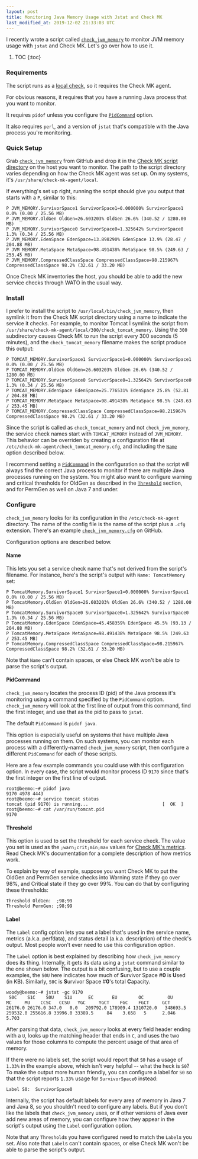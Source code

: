 ```yaml
---
layout: post
title: Monitoring Java Memory Usage with Jstat and Check MK
last_modified_at: 2019-12-02 21:33:03 UTC
---
```


I recently wrote a script called
[`check_jvm_memory`](https://github.com/natewoodward/code-snippets/tree/master/check-mk)
to monitor JVM memory usage with `jstat` and Check MK.
Let's go over how to use it.

1. TOC
{:toc}

### Requirements

The script runs as a [local check](https://checkmk.com/cms_localchecks.html),
so it requires the Check MK agent.

For obvious reasons, it requires that you have a running Java process that you want to monitor.

It requires `pidof` unless you configure the [`PidCommand`](#pidcommand) option.

It also requires `perl`,
and a version of `jstat` that's compatible with the Java process you're monitoring.

### Quick Setup

Grab
[`check_jvm_memory`](https://raw.githubusercontent.com/natewoodward/code-snippets/master/check-mk/check_jvm_memory)
from GitHub and drop it in the
[Check MK script directory](https://checkmk.com/cms_localchecks.html#folder)
on the host you want to monitor.
The path to the script directory varies depending on how the Check MK agent was set up.
On my systems, it's `/usr/share/check-mk-agent/local`.

If everything's set up right,
running the script should give you output that starts with a `P`, similar to this:

    P JVM_MEMORY.SurvivorSpace1 SurvivorSpace1=0.000000% SurvivorSpace1 0.0% (0.00 / 25.56 MB)
    P JVM_MEMORY.OldGen OldGen=26.603203% OldGen 26.6% (340.52 / 1280.00 MB)
    P JVM_MEMORY.SurvivorSpace0 SurvivorSpace0=1.325642% SurvivorSpace0 1.3% (0.34 / 25.56 MB)
    P JVM_MEMORY.EdenSpace EdenSpace=13.898290% EdenSpace 13.9% (28.47 / 204.88 MB)
    P JVM_MEMORY.MetaSpace MetaSpace=98.491438% MetaSpace 98.5% (249.63 / 253.45 MB)
    P JVM_MEMORY.CompressedClassSpace CompressedClassSpace=98.215967% CompressedClassSpace 98.2% (32.61 / 33.20 MB)

Once Check MK inventories the host,
you should be able to add the new service checks through WATO in the usual way.

### Install

I prefer to install the script to `/usr/local/bin/check_jvm_memory`,
then symlink it from the Check MK script directory using a name to indicate the service it checks.
For example, to monitor Tomcat I symlink the script from `/usr/share/check-mk-agent/local/300/check_tomcat_memory`.
Using the `300` subdirectory causes Check MK to run the script every 300 seconds (5 minutes),
and the `check_tomcat_memory` filename makes the script produce this output:

    P TOMCAT_MEMORY.SurvivorSpace1 SurvivorSpace1=0.000000% SurvivorSpace1 0.0% (0.00 / 25.56 MB)
    P TOMCAT_MEMORY.OldGen OldGen=26.603203% OldGen 26.6% (340.52 / 1280.00 MB)
    P TOMCAT_MEMORY.SurvivorSpace0 SurvivorSpace0=1.325642% SurvivorSpace0 1.3% (0.34 / 25.56 MB)
    P TOMCAT_MEMORY.EdenSpace EdenSpace=25.776531% EdenSpace 25.8% (52.81 / 204.88 MB)
    P TOMCAT_MEMORY.MetaSpace MetaSpace=98.491438% MetaSpace 98.5% (249.63 / 253.45 MB)
    P TOMCAT_MEMORY.CompressedClassSpace CompressedClassSpace=98.215967% CompressedClassSpace 98.2% (32.61 / 33.20 MB)

Since the script is called as `check_tomcat_memory` and not `check_jvm_memory`,
the service check names start with `TOMCAT_MEMORY` instead of `JVM_MEMORY`.
This behavior can be overriden by creating a configuration file at
`/etc/check-mk-agent/check_tomcat_memory.cfg`,
and including the [`Name`](#name) option described below.

I recommend setting a [`PidCommand`](#pidcommand) in the configuration so that the script will always find the correct Java process to monitor if there are multiple Java processes running on the system.
You might also want to configure warning and critical thresholds for OldGen as described in the [`Threshold`](#threshold) section,
and for PermGen as well on Java 7 and under.

### Configure

`check_jvm_memory` looks for its configuration in the `/etc/check-mk-agent` directory.
The name of the config file is the name of the script plus a `.cfg` extension.
There's an example
[`check_jvm_memory.cfg`](https://raw.githubusercontent.com/natewoodward/code-snippets/master/check-mk/check_jvm_memory.cfg)
on GitHub.

Configuration options are described below.

#### Name

This lets you set a service check name that's not derived from the script's filename.
For instance, here's the script's output with `Name: TomcatMemory` set:

    P TomcatMemory.SurvivorSpace1 SurvivorSpace1=0.000000% SurvivorSpace1 0.0% (0.00 / 25.56 MB)
    P TomcatMemory.OldGen OldGen=26.603203% OldGen 26.6% (340.52 / 1280.00 MB)
    P TomcatMemory.SurvivorSpace0 SurvivorSpace0=1.325642% SurvivorSpace0 1.3% (0.34 / 25.56 MB)
    P TomcatMemory.EdenSpace EdenSpace=45.458359% EdenSpace 45.5% (93.13 / 204.88 MB)
    P TomcatMemory.MetaSpace MetaSpace=98.491438% MetaSpace 98.5% (249.63 / 253.45 MB)
    P TomcatMemory.CompressedClassSpace CompressedClassSpace=98.215967% CompressedClassSpace 98.2% (32.61 / 33.20 MB)

Note that `Name` can't contain spaces, or else Check MK won't be able to parse the script's output.

#### PidCommand

`check_jvm_memory` locates the process ID (pid) of the Java process it's monitoring using a command specified by the `PidCommand` option.
`check_jvm_memory` will look at the first line of output from this command,
find the first integer, and use that as the pid to pass to `jstat`.

The default `PidCommand` is `pidof java`.

This option is especially useful on systems that have multiple Java processes running on them.
On such systems, you can monitor each process with a differently-named `check_jvm_memory` script,
then configure a different `PidCommand` for each of those scripts.

Here are a few example commands you could use with this configuration option.
In every case, the script would monitor process ID `9170` since that's the first integer on the first line of output.

    root@beemo:~# pidof java
    9170 4978 4443
    root@beemo:~# service tomcat status
    tomcat (pid 9170) is running...                            [  OK  ]
    root@beemo:~# cat /var/run/tomcat.pid
    9170

#### Threshold

This option is used to set the threshold for each service check.
The value you set is used as the `;warn;crit;min;max` values for
[Check MK's metrics](https://checkmk.com/cms_localchecks.html#perfdata).
Read Check MK's documentation for a complete description of how metrics work.

To explain by way of example, suppose you want Check MK to put the OldGen and PermGen service checks into Warning state if they go over 98%,
and Critical state if they go over 99%.
You can do that by configuring these thresholds:

    Threshold OldGen:  ;98;99
    Threshold PermGen: ;98;99

#### Label

The `Label` config option lets you set a label that's used in the service name, metrics (a.k.a. perfdata), and status detail (a.k.a. description) of the check's output.
Most people won't ever need to use this configuration option.

The `Label` option is best explained by describing how `check_jvm_memory` does its thing.
Internally, it gets its data using a `jstat` command similar to the one shown below.
The output is a bit confusing, but to use a couple examples,
the `S0U` here indicates how much of **S**urvivor Space #**0** is **U**sed (in KB).
Similarly, `S0C` is **S**urvivor Space #**0**'s total **C**apacity.

    woody@beemo:~# jstat -gc 9170
     S0C    S1C    S0U    S1U      EC       EU        OC         OU       MC     MU    CCSC   CCSU   YGC     YGCT    FGC    FGCT     GCT
    26176.0 26176.0 347.0   0.0   209792.0 178909.4 1310720.0   348693.5  259532.0 255616.8 33996.0 33389.5     84    3.658   5      2.046    5.703

After parsing that data, `check_jvm_memory` looks at every field header ending with a `U`,
looks up the matching header that ends in `C`,
and uses the two values for those columns to compute the percent usage of that area of memory.

If there were no labels set,
the script would report that `S0` has a usage of `1.33%` in the example above,
which isn't very helpful -- what the heck is `S0`?
To make the output more human friendly,
you can configure a label for `S0` so that the script reports `1.33%` usage for `SurvivorSpace0` instead:

    Label S0:  SurvivorSpace0

Internally, the script has default labels for every area of memory in Java 7 and Java 8,
so you shouldn't need to configure any labels.
But if you don't like the labels that `check_jvm_memory` uses,
or if other versions of Java ever add new areas of memory,
you can configure how they appear in the script's output using the `Label` configuration option.

Note that any `Threshold`s you have configured need to match the `Label`s you set.
Also note that `Label`s can't contain spaces, or else Check MK won't be able to parse the script's output.

<!--
### Footnotes

[^1]: Credit goes to <user> for <whatever reasons>.
-->

